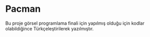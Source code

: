 # Pacman

Bu proje görsel programlama finali için yapılmış olduğu için kodlar olabildiğince Türkçeleştirilerek yazılmıştır.
